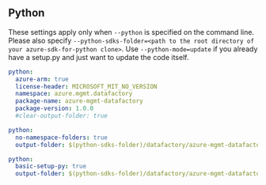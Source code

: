 ## Python

These settings apply only when `--python` is specified on the command line.
Please also specify `--python-sdks-folder=<path to the root directory of your azure-sdk-for-python clone>`.
Use `--python-mode=update` if you already have a setup.py and just want to update the code itself.

``` yaml $(python)
python:
  azure-arm: true
  license-header: MICROSOFT_MIT_NO_VERSION
  namespace: azure.mgmt.datafactory
  package-name: azure-mgmt-datafactory
  package-version: 1.0.0
  #clear-output-folder: true
```
``` yaml $(python) && $(python-mode) == 'update'
python:
  no-namespace-folders: true
  output-folder: $(python-sdks-folder)/datafactory/azure-mgmt-datafactory/azure/mgmt/datafactory
```
``` yaml $(python) && $(python-mode) == 'create'
python:
  basic-setup-py: true
  output-folder: $(python-sdks-folder)/datafactory/azure-mgmt-datafactory
```
